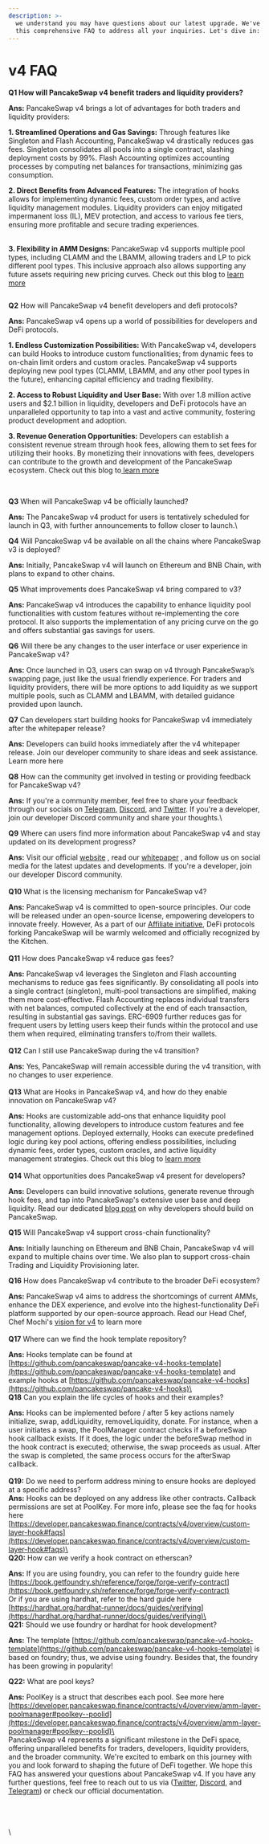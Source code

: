 ```yaml
---
description: >-
  we understand you may have questions about our latest upgrade. We've compiled
  this comprehensive FAQ to address all your inquiries. Let's dive in:
---
```


# v4 FAQ

**Q1 How will PancakeSwap v4 benefit traders and liquidity providers?**

**Ans:** PancakeSwap v4 brings a lot of advantages for both traders and liquidity providers:

**1. Streamlined Operations and Gas Savings:** Through features like Singleton and Flash Accounting, PancakeSwap v4 drastically reduces gas fees. Singleton consolidates all pools into a single contract, slashing deployment costs by 99%. Flash Accounting optimizes accounting processes by computing net balances for transactions, minimizing gas consumption.

**2. Direct Benefits from Advanced Features:** The integration of hooks allows for implementing dynamic fees, custom order types, and active liquidity management modules. Liquidity providers can enjoy mitigated impermanent loss (IL), MEV protection, and access to various fee tiers, ensuring more profitable and secure trading experiences.

\
**3. Flexibility in AMM Designs:** PancakeSwap v4 supports multiple pool types, including CLAMM and the LBAMM, allowing traders and LP to pick different pool types. This inclusive approach also allows supporting any future assets requiring new pricing curves. Check out this blog to [learn more](https://blog.pancakeswap.finance/articles/everything-you-need-to-know-about-pancake-swap-v4-what-s-in-it-for-developers-traders-liquidity-providers-and-defi-protocols)

<figure><img src="../../.gitbook/assets/Screenshot 2024-03-15 at 16.16.56.png" alt=""><figcaption></figcaption></figure>

**Q2** How will PancakeSwap v4 benefit developers and defi protocols?

**Ans:** PancakeSwap v4 opens up a world of possibilities for developers and DeFi protocols.&#x20;

**1. Endless Customization Possibilities:** With PancakeSwap v4, developers can build Hooks to introduce custom functionalities; from dynamic fees to on-chain limit orders and custom oracles. PancakeSwap v4 supports deploying new pool types (CLAMM, LBAMM, and any other pool types in the future), enhancing capital efficiency and trading flexibility.

**2. Access to Robust Liquidity and User Base:** With over 1.8 million active users and $2.1 billion in liquidity, developers and DeFi protocols have an unparalleled opportunity to tap into a vast and active community, fostering product development and adoption.

**3. Revenue Generation Opportunities:** Developers can establish a consistent revenue stream through hook fees, allowing them to set fees for utilizing their hooks. By monetizing their innovations with fees, developers can contribute to the growth and development of the PancakeSwap ecosystem. Check out this blog to[ learn more](https://blog.pancakeswap.finance/articles/everything-you-need-to-know-about-pancake-swap-v4-what-s-in-it-for-developers-traders-liquidity-providers-and-defi-protocols)

<figure><img src="../../.gitbook/assets/Screenshot 2024-03-15 at 09.40.42.png" alt=""><figcaption></figcaption></figure>

\
**Q3** When will PancakeSwap v4 be officially launched?

**Ans:** The PancakeSwap v4 product for users is tentatively scheduled for launch in Q3, with further announcements to follow closer to launch.\


**Q4** Will PancakeSwap v4 be available on all the chains where PancakeSwap v3 is deployed?

**Ans:** Initially, PancakeSwap v4 will launch on Ethereum and BNB Chain, with plans to expand to other chains.



**Q5** What improvements does PancakeSwap v4 bring compared to v3?

**Ans:** PancakeSwap v4 introduces the capability to enhance liquidity pool functionalities with custom features without re-implementing the core protocol. It also supports the implementation of any pricing curve on the go and offers substantial gas savings for users.



**Q6** Will there be any changes to the user interface or user experience in PancakeSwap v4?

**Ans:** Once launched in Q3, users can swap on v4 through PancakeSwap’s swapping page, just like the usual friendly experience.   For traders and liquidity providers, there will be more options to add liquidity as we support multiple pools, such as CLAMM and LBAMM, with detailed guidance provided upon launch.



**Q7** Can developers start building hooks for PancakeSwap v4 immediately after the whitepaper release?

**Ans:** Developers can build hooks immediately after the v4 whitepaper release. Join our developer community to share ideas and seek assistance. Learn more here

**Q8** How can the community get involved in testing or providing feedback for PancakeSwap v4?

**Ans:** If you're a community member, feel free to share your feedback through our socials on [Telegram](https://t.me/PancakeSwapAnn), [Discord](https://discord.com/channels/897834609272840232/1207724381212770315), and [Twitter](https://twitter.com/PancakeSwap). If you're a developer, join our developer Discord community and share your thoughts.\


**Q9** Where can users find more information about PancakeSwap v4 and stay updated on its development progress?

**Ans:** Visit our official [website](https://pancakeswap.finance/v4?utm\_source=v4announcementblog\&utm\_medium=blog\&utm\_campaign=v4announcementblog\&utm\_id=v4announcementblog) , read our [whitepaper](https://github.com/pancakeswap/pancake-v4-core/blob/main/docs/whitepaper-en.pdf) , and follow us on social media for the latest updates and developments.  If you're a developer, join our developer Discord community.\
\
**Q10** What is the licensing mechanism for PancakeSwap v4?

**Ans:** PancakeSwap v4 is committed to open-source principles. Our code will be released under an open-source license, empowering developers to innovate freely. However, As a part of our [Affiliate initiative](https://forum.pancakeswap.finance/t/discussion-on-pancakeswap-affiliates-a-multichain-expansion-strategy/395), DeFi protocols forking PancakeSwap will be warmly welcomed and officially recognized by the Kitchen.\
\
**Q11** How does PancakeSwap v4 reduce gas fees?

**Ans:** PancakeSwap v4 leverages the Singleton and Flash accounting mechanisms to reduce gas fees significantly. By consolidating all pools into a single contract (singleton), multi-pool transactions are simplified, making them more cost-effective. Flash Accounting replaces individual transfers with net balances, computed collectively at the end of each transaction, resulting in substantial gas savings. ERC-6909 further reduces gas for frequent users by letting users keep their funds within the protocol and use them when required, eliminating transfers to/from their wallets.\
\
**Q12** Can I still use PancakeSwap during the v4 transition?

**Ans:** Yes, PancakeSwap will remain accessible during the v4 transition, with no changes to user experience.\
\
**Q13** What are Hooks in PancakeSwap v4, and how do they enable innovation on PancakeSwap v4?

**Ans:** Hooks are customizable add-ons that enhance liquidity pool functionality, allowing developers to introduce custom features and fee management options. Deployed externally, Hooks can execute predefined logic during key pool actions, offering endless possibilities, including dynamic fees, order types, custom oracles, and active liquidity management strategies. Check out this blog to [learn more](https://blog.pancakeswap.finance/articles/why-should-developers-build-on-pancake-swap-v4-and-how-to-build-hooks)\
\
**Q14** What opportunities does PancakeSwap v4 present for developers?

**Ans:** Developers can build innovative solutions, generate revenue through hook fees, and tap into PancakeSwap's extensive user base and deep liquidity. Read our dedicated [blog post](https://blog.pancakeswap.finance/articles/why-should-developers-build-on-pancake-swap-v4-and-how-to-build-hooks) on why developers should build on PancakeSwap.



**Q15** Will PancakeSwap v4 support cross-chain functionality?

**Ans:** Initially launching on Ethereum and BNB Chain, PancakeSwap v4 will expand to multiple chains over time. We also plan to support cross-chain Trading and Liquidity Provisioning later.

**Q16** How does PancakeSwap v4 contribute to the broader DeFi ecosystem?

**Ans:** PancakeSwap v4 aims to address the shortcomings of current AMMs, enhance the DEX experience, and evolve into the highest-functionality DeFi platform supported by our open-source approach. Read our Head Chef, Chef Mochi's [vision for v4](https://blog.pancakeswap.finance/articles/chef-mochi-s-vision-for-pancake-swap-v4-a-leap-forward-in-de-fi-innovation) to learn more\
\
**Q17** Where can we find the hook template repository?

**Ans:** Hooks template can be found at [https://github.com/pancakeswap/pancake-v4-hooks-template](https://github.com/pancakeswap/pancake-v4-hooks-template) and example hooks at [https://github.com/pancakeswap/pancake-v4-hooks](https://github.com/pancakeswap/pancake-v4-hooks)\
\
**Q18** Can you explain the life cycles of hooks and their examples?

**Ans:** Hooks can be implemented before / after 5 key actions namely initialize, swap, addLiquidity, removeLiquidity, donate. For instance, when a user initiates a swap, the PoolManager contract checks if a beforeSwap hook callback exists. If it does, the logic under the beforeSwap method in the hook contract is executed; otherwise, the swap proceeds as usual. After the swap is completed, the same process occurs for the afterSwap callback.\
\
**Q19:** Do we need to perform address mining to ensure hooks are deployed at a specific address?\
**Ans:** Hooks can be deployed on any address like other contracts. Callback permissions are set at PoolKey. For more info, please see the faq for hooks here [https://developer.pancakeswap.finance/contracts/v4/overview/custom-layer-hook#faqs](https://developer.pancakeswap.finance/contracts/v4/overview/custom-layer-hook#faqs)\
\
**Q20:** How can we verify a hook contract on etherscan?&#x20;

**Ans:** If you are using foundry, you can refer to the foundry guide here [https://book.getfoundry.sh/reference/forge/forge-verify-contract](https://book.getfoundry.sh/reference/forge/forge-verify-contract) \
Or if you are using hardhat, refer to the hard guide here [https://hardhat.org/hardhat-runner/docs/guides/verifying](https://hardhat.org/hardhat-runner/docs/guides/verifying)\
\
**Q21:** Should we use foundry or hardhat for hook development?

**Ans:** The template [https://github.com/pancakeswap/pancake-v4-hooks-template](https://github.com/pancakeswap/pancake-v4-hooks-template) is based on foundry; thus, we advise using foundry. Besides that, the foundry has been growing in popularity!&#x20;

**Q22:** What are pool keys?&#x20;

**Ans:** PoolKey is a struct that describes each pool. See more here [https://developer.pancakeswap.finance/contracts/v4/overview/amm-layer-poolmanager#poolkey--poolid](https://developer.pancakeswap.finance/contracts/v4/overview/amm-layer-poolmanager#poolkey--poolid)\
\
PancakeSwap v4 represents a significant milestone in the DeFi space, offering unparalleled benefits for traders, developers, liquidity providers, and the broader community. We're excited to embark on this journey with you and look forward to shaping the future of DeFi together. We hope this FAQ has answered your questions about PancakeSwap v4. If you have any further questions, feel free to reach out to us via  ([Twitter](https://twitter.com/PancakeSwap), [Discord](https://discord.com/channels/897834609272840232/1207724381212770315), and [Telegram](https://t.me/PancakeSwap)) or check our official documentation.

\
\
\
\
